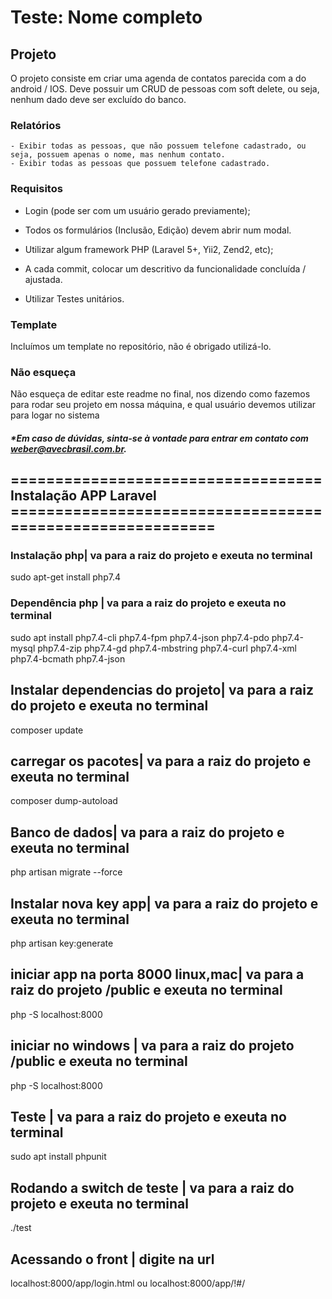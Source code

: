 # Teste: Nome completo



## Projeto
O projeto consiste em criar uma agenda de contatos parecida com a do android / IOS.
Deve possuir um CRUD de pessoas com soft delete, ou seja, nenhum dado deve ser excluído do banco.
### Relatórios
	- Exibir todas as pessoas, que não possuem telefone cadastrado, ou seja, possuem apenas o nome, mas nenhum contato.
	- Exibir todas as pessoas que possuem telefone cadastrado.

### Requisitos
- Login (pode ser com um usuário gerado previamente);
- Todos os formulários (Inclusão, Edição) devem abrir num modal.
- Utilizar algum framework PHP (Laravel 5+, Yii2, Zend2, etc);
- A cada commit, colocar um descritivo da funcionalidade concluída / ajustada.

- Utilizar Testes unitários.

### Template
Incluímos um template no repositório, não é obrigado utilizá-lo.


### Não esqueça
Não esqueça de editar este readme no final, nos dizendo como fazemos para rodar seu projeto em nossa máquina, e qual usuário devemos utilizar para logar no sistema

##### *Em caso de dúvidas, sinta-se à vontade para entrar em contato com [weber@avecbrasil.com.br](rodrigo.weber@avecbrasil.com.br).


## ===================================Instalação APP Laravel ==========================================================

### Instalação php| va para a raiz do projeto e exeuta no terminal
sudo apt-get install php7.4


### Dependência php | va para a raiz do projeto e exeuta no terminal
sudo apt install php7.4-cli php7.4-fpm php7.4-json php7.4-pdo php7.4-mysql php7.4-zip php7.4-gd  php7.4-mbstring php7.4-curl php7.4-xml php7.4-bcmath php7.4-json


## Instalar dependencias do projeto| va para a raiz do projeto e exeuta no terminal
composer update

## carregar os pacotes| va para a raiz do projeto e exeuta no terminal
composer dump-autoload

## Banco de dados| va para a raiz do projeto e exeuta no terminal
 php artisan migrate --force


## Instalar nova key app| va para a raiz do projeto e exeuta no terminal
php artisan key:generate
 
## iniciar app na porta 8000 linux,mac| va para a raiz do projeto /public e exeuta no terminal
php -S localhost:8000 

## iniciar no windows | va para a raiz do projeto /public e exeuta no terminal
php -S localhost:8000

## Teste | va para a raiz do projeto e exeuta no terminal

sudo apt install phpunit 

## Rodando a switch de teste |  va para a raiz do projeto e exeuta no terminal
 ./test

## Acessando o front | digite na url 
localhost:8000/app/login.html
ou
localhost:8000/app/!#/
